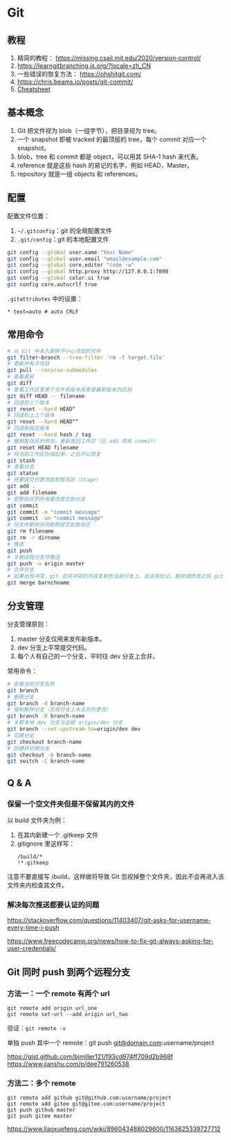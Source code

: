 # Git
## 教程 
1. 精简的教程： https://missing.csail.mit.edu/2020/version-control/ 
2. https://learngitbranching.js.org/?locale=zh_CN 
3. 一些错误的恢复方法： https://ohshitgit.com/ 
4. https://chris.beams.io/posts/git-commit/ 
5. [Cheatsheet](https://gitee.com/liaoxuefeng/learn-java/raw/master/teach/git-cheatsheet.pdf )


## 基本概念 
1. Git 把文件视为 blob（一组字节），把目录视为 tree。
2. 一个 snapshot 即被 tracked 的最顶层的 tree，每个 commit 对应一个 snapshot。 
3. blob，tree 和 commit 都是 object，可以用其 SHA-1 hash 来代表。 
4. reference 就是这些 hash 的易记的名字，例如 HEAD，Master。 
5. repository 就是一组 objects 和 references。

## 配置
配置文件位置：
1. `~/.gitconfig`：git 的全局配置文件 
2. `.git/config`：git 的本地配置文件 

```sh
git config --global user.name "Your Name" 
git config --global user.email "email@example.com" 
git config --global core.editor "code -w"
git config --global http.proxy http://127.0.0.1:7890
git config --global color.ui true 
git config core.autocrlf true 
```

`.gitattributes` 中的设置：
```
* text=auto # auto CRLF 
```


## 常用命令
```sh
# 从 Git 中永久删除不小心添加的文件 
git filter-branch --tree-filter 'rm -f target.file'
# 更新所有子项目
git pull --recurse-submodules
# 查看差异
git diff
# 查看工作区里某个文件和版本库里面最新版本的区别
git diff HEAD -- filename
# 回退到上个版本
git reset --hard HEAD^
# 回退到上上个版本
git reset --hard HEAD^^
# 回退到指定版本
git reset --hard hash / tag
# 撤销暂存区的修改，重新放回工作区（已 add 但未 commit）
git reset HEAD filename
# 将当前工作区存储起来，之后可以恢复 
git stash
# 查看状态
git status
# 把要提交的更改放到暂存区（stage） 
git add .
git add filename
# 把暂存区的所有更改提交到分支
git commit
git commit -m "commit message"
git commit -am "commit message"
# 将文件删除并将删除提交到暂存区
git rm filename
git rm -r dirname
# 推送
git push
# 关联远程分支并推送
git push -u origin master
# 合并分支
# 如果出现冲突，git 会将冲突的内容复制到当前分支上，且会有标记，删除或修改之后 git commit 即可 
git merge barnchname
```

## 分支管理
分支管理原则：
1. master 分支仅用来发布新版本。
2. dev 分支上平常提交代码。
3. 每个人有自己的一个分支，平时往 dev 分支上合并。

常用命令：
``` sh
# 查看当前分支名称
git branch
# 删除分支
git branch -d branch-name
# 强制删除分支（无视分支上未合并的更改）
git branch -D branch-name
# 关联本地 dev 分支与远程 origin/dev 分支
git branch --set-upstream-to=origin/dev dev
# 切换分支
git checkout branch-name
# 创建并切换分支
git checkout -b branch-name
git switch -C branch-name
```

## Q & A
### 保留一个空文件夹但是不保留其内的文件 
以 build 文件夹为例：
1. 在其内新建一个 .gitkeep 文件
2. gitignore 里这样写： 
    ```
    /build/*  
    !*.gitkeep 
    ```
注意不要直接写 /build，这样做将导致 Git 忽视掉整个文件夹，因此不会再进入该文件夹内检查其文件。 

### 解决每次推送都要认证的问题
https://stackoverflow.com/questions/11403407/git-asks-for-username-every-time-i-push 

https://www.freecodecamp.org/news/how-to-fix-git-always-asking-for-user-credentials/ 

## Git 同时 push 到两个远程分支
### 方法一：一个 remote 有两个 url 
```
git remote add origin url_one 
git remote set-url --add origin url_two 
```

验证：`git remote -v `

单独 push 其中一个 remote：git push git@domain.com:username/project 

https://gist.github.com/bjmiller121/f93cd974ff709d2b968f 
https://www.jianshu.com/p/dee791260538 


### 方法二：多个 remote
```
git remote add github git@github.com:username/project 
git remote add gitee git@gitee.com:username/project 
git push github master
git push gitee master 
```

https://www.liaoxuefeng.com/wiki/896043488029600/1163625339727712 
